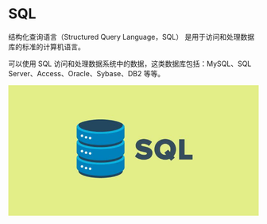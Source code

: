 # SQL

结构化查询语言（Structured Query Language，SQL） 是用于访问和处理数据库的标准的计算机语言。

可以使用 SQL 访问和处理数据系统中的数据，这类数据库包括：MySQL、SQL Server、Access、Oracle、Sybase、DB2 等等。

![](README.assets/sql.png)
